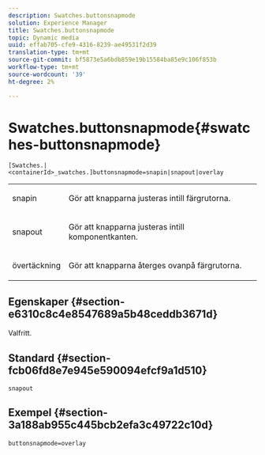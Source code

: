 ```yaml
---
description: Swatches.buttonsnapmode
solution: Experience Manager
title: Swatches.buttonsnapmode
topic: Dynamic media
uuid: effab705-cfe9-4316-8239-ae49531f2d39
translation-type: tm+mt
source-git-commit: bf5873e5a6bdb859e19b15584ba85e9c106f853b
workflow-type: tm+mt
source-wordcount: '39'
ht-degree: 2%

---
```



# Swatches.buttonsnapmode{#swatches-buttonsnapmode}

`[Swatches.|<containerId>_swatches.]buttonsnapmode=snapin|snapout|overlay`

<table id="table_4322E3ECE9354016B891F5E7A35D6A2A"> 
 <tbody> 
  <tr> 
   <td> <p> <span class="codeph"> <span class="varname"> snapin</span> </span> </p> </td> 
   <td> <p>Gör att knapparna justeras intill färgrutorna. </p> </td> 
  </tr> 
  <tr> 
   <td> <p> <span class="codeph"> <span class="varname"> snapout</span> </span> </p> </td> 
   <td> <p>Gör att knapparna justeras intill komponentkanten. </p> </td> 
  </tr> 
  <tr> 
   <td> <p> <span class="codeph"> <span class="varname"> övertäckning</span> </span> </p> </td> 
   <td> <p>Gör att knapparna återges ovanpå färgrutorna. </p> </td> 
  </tr> 
 </tbody> 
</table>

## Egenskaper {#section-e6310c8c4e8547689a5b48ceddb3671d}

Valfritt.

## Standard {#section-fcb06fd8e7e945e590094efcf9a1d510}

`snapout`

## Exempel {#section-3a188ab955c445bcb2efa3c49722c10d}

`buttonsnapmode=overlay`
